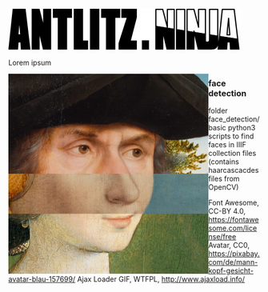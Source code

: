 ![ANTLITZ.NINJA Logo](/images/antlitz.ninja.svg)

Lorem ipsum

<img align="left" width="400" height="400" src="/demos/001-original.jpg" style="clear:both;">

### face detection

folder face_detection/ basic python3 scripts to find faces in IIIF collection files (contains haarcascacdes files from OpenCV)



Font Awesome, CC-BY 4.0, https://fontawesome.com/license/free
Avatar, CC0, https://pixabay.com/de/mann-kopf-gesicht-avatar-blau-157699/
Ajax Loader GIF, WTFPL, http://www.ajaxload.info/
